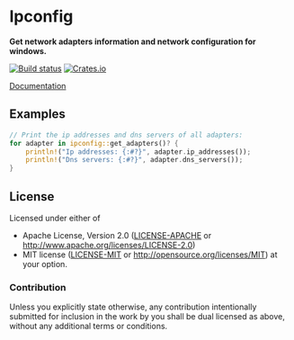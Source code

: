 # Ipconfig

**Get network adapters information and network configuration for windows.**

[![Build status](https://ci.appveyor.com/api/projects/status/tiwjo6q4eete0nmh/branch/master?svg=true)](https://ci.appveyor.com/project/liran-ringel/ipconfig/branch/master)
[![Crates.io](https://img.shields.io/crates/v/ipconfig.svg)](https://crates.io/crates/ipconfig)

[Documentation](https://docs.rs/ipconfig/0.1.8/x86_64-pc-windows-msvc/ipconfig/)

## Examples

```rust
// Print the ip addresses and dns servers of all adapters:
for adapter in ipconfig::get_adapters()? {
    println!("Ip addresses: {:#?}", adapter.ip_addresses());
    println!("Dns servers: {:#?}", adapter.dns_servers());
}
```

## License

Licensed under either of
 * Apache License, Version 2.0 ([LICENSE-APACHE](LICENSE-APACHE) or http://www.apache.org/licenses/LICENSE-2.0)
 * MIT license ([LICENSE-MIT](LICENSE-MIT) or http://opensource.org/licenses/MIT)
at your option.

### Contribution

Unless you explicitly state otherwise, any contribution intentionally submitted
for inclusion in the work by you shall be dual licensed as above, without any
additional terms or conditions.
